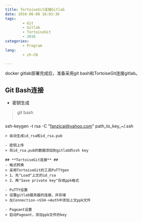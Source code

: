 ```yaml
---
title: TortoiseGit连接Gitlab
date: 2016-06-08 16:03:36
tags:
        - Git
        - Gitlab
        - TortoiseGit
        - 2016
categories:
        - Program
lang:
        - zh-CN

---
```

docker gitlab部署完成后，准备采用git bash和TortoiseGit连接gitlab。
<!-- more -->

## **Git Bash连接** ##
- 密钥生成
> git bash
> ```
ssh-keygen -t rsa -C "fanzicai@yahoo.com" path_to_key_~/.ssh
```
> 自动生成id_rsa和id_rsa.pub

- 密钥上传
> 将id_rsa.pub的数据添加到gitlab的ssh key

## **TortoiseGit连接** ##
- 格式转换
> 采用TortoiseGit的工具PuTTYgen
> 1、先"Load"上文的id_rsa
> 2、再"Save private key"存成ppk格式

- PuTTY设置
> 设置gitlab服务器的连接，并存储
> 在Connection->SSH->Auth中添加上文ppk文件

- Pageant设置
> 启动Pageant，添加ppk文件的key
